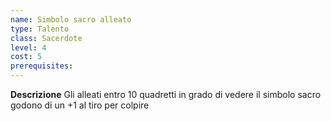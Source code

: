 ```yaml
---
name: Simbolo sacro alleato
type: Talento
class: Sacerdote
level: 4
cost: 5
prerequisites: 
---
```


**Descrizione**
Gli alleati entro 10 quadretti in grado di vedere il simbolo sacro godono di un
+1 al tiro per colpire